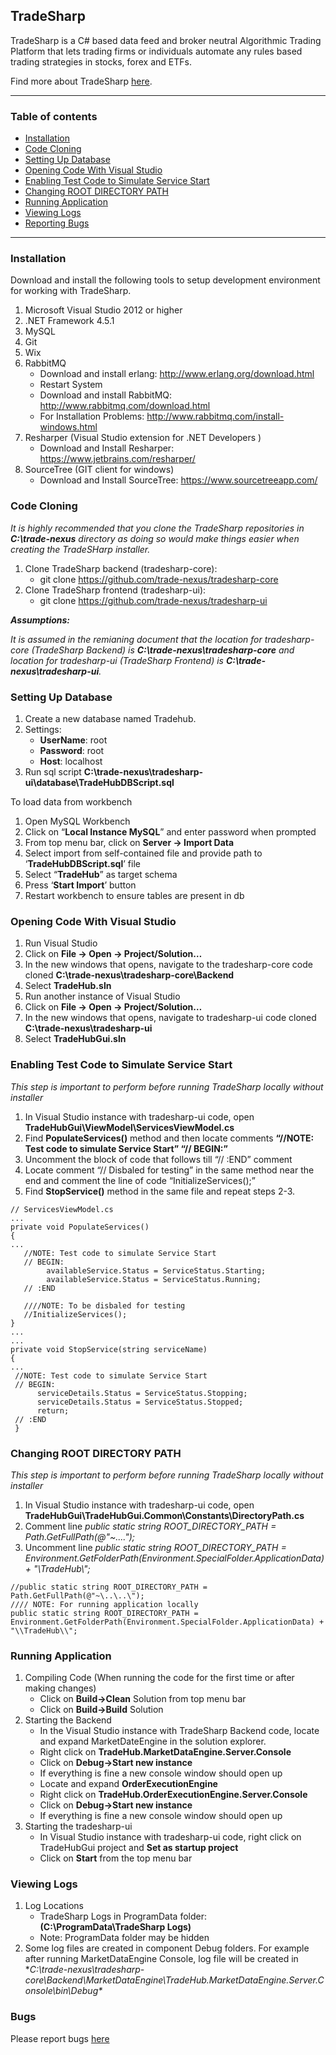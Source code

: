 ## TradeSharp ##

TradeSharp is a C# based data feed and broker neutral Algorithmic Trading Platform that lets trading firms or individuals automate any rules based trading strategies in stocks, forex and ETFs.

Find more about TradeSharp [here](https://www.tradesharp.se/).


***

### Table of contents ###

  * [Installation](#installation)
  * [Code Cloning](#code-cloning)
  * [Setting Up Database](#setting-up-database)
  * [Opening Code With Visual Studio](#opening-code-with-visual-studio)
  * [Enabling Test Code to Simulate Service Start](#enabling-test-code-to-simulate-service-start)
  * [Changing ROOT DIRECTORY PATH](#changing-root-directory-path)
  * [Running Application](#running-application)
  * [Viewing Logs](#viewing-logs)
  * [Reporting Bugs](#bugs)
  
  
***  


### Installation ###

Download and install the following tools to setup development environment for working with TradeSharp.

1. Microsoft Visual Studio 2012 or higher
1. .NET Framework 4.5.1
1. MySQL
1. Git
1. Wix
1. RabbitMQ
    * Download and install erlang: http://www.erlang.org/download.html
    * Restart System
    * Download and install RabbitMQ: http://www.rabbitmq.com/download.html
    * For Installation Problems: http://www.rabbitmq.com/install-windows.html
1. Resharper  (Visual Studio extension for .NET Developers )
    * Download and Install Resharper: https://www.jetbrains.com/resharper/
1. SourceTree  (GIT client for windows)
    * Download and Install SourceTree: https://www.sourcetreeapp.com/


### Code Cloning ###

_It is highly recommended that you clone the TradeSharp repositories in **C:\trade-nexus** directory as doing so would make things easier when creating the TradeSHarp installer._

1. Clone TradeSharp backend (tradesharp-core):
    * git clone https://github.com/trade-nexus/tradesharp-core
1. Clone TradeSharp frontend (tradesharp-ui):
    * git clone https://github.com/trade-nexus/tradesharp-ui

_**Assumptions:**_

_It is assumed in the remianing document that the location for tradesharp-core (TradeSharp Backend) is **C:\trade-nexus\tradesharp-core** and location for tradesharp-ui (TradeSharp Frontend) is **C:\trade-nexus\tradesharp-ui**._ 


### Setting Up Database ###
1. Create a new database named Tradehub.
1. Settings:
    * **UserName**:  root
    * **Password**:  root
    * **Host**:  localhost
1. Run sql script **C:\trade-nexus\tradesharp-ui\database\TradeHubDBScript.sql**

To load data from workbench 

1. Open MySQL Workbench
1. Click on “**Local Instance MySQL**”  and enter password when prompted
1. From top menu bar, click on  **Server -> Import Data**
1. Select import from self-contained file and provide path to ‘**TradeHubDBScript.sql**’ file
1. Select “**TradeHub**” as target schema
1. Press ‘**Start Import**’ button
1. Restart workbench to ensure tables are present in db

### Opening Code With Visual Studio ###
1. Run Visual Studio
1. Click on **File -> Open -> Project/Solution…**
1. In the new windows that opens, navigate to the tradesharp-core code cloned **C:\trade-nexus\tradesharp-core\Backend**
1. Select **TradeHub.sln**
1. Run another instance of Visual Studio
1. Click on **File -> Open -> Project/Solution…**
1. In the new windows that opens, navigate to tradesharp-ui code cloned **C:\trade-nexus\tradesharp-ui**
1. Select **TradeHubGui.sln**


### Enabling Test Code to Simulate Service Start ###

_This step is important to perform before running TradeSharp locally without installer_

1. In Visual Studio instance with tradesharp-ui code, open **TradeHubGui\ViewModel\ServicesViewModel.cs**
1. Find **PopulateServices()** method and then locate comments
    **“//NOTE: Test code to simulate Service Start”
    “// BEGIN:”**
1. Uncomment the block of code that follows till “// :END” comment
1. Locate comment “// Disbaled for testing” in the same method near the end and comment the line of code “InitializeServices();”
1. Find **StopService()** method in the same file and repeat steps 2-3.

```
// ServicesViewModel.cs
...
private void PopulateServices()
{
...
   //NOTE: Test code to simulate Service Start
   // BEGIN:
        availableService.Status = ServiceStatus.Starting;
        availableService.Status = ServiceStatus.Running;
   // :END
   
   ////NOTE: To be disbaled for testing
   //InitializeServices();
}         
...
...
private void StopService(string serviceName)
{
...
 //NOTE: Test code to simulate Service Start
 // BEGIN:
      serviceDetails.Status = ServiceStatus.Stopping;
      serviceDetails.Status = ServiceStatus.Stopped;
      return;
 // :END
 }
```

### Changing ROOT DIRECTORY PATH ###

_This step is important to perform before running TradeSharp locally without installer_

1. In Visual Studio instance with tradesharp-ui code, open **TradeHubGui\TradeHubGui.Common\Constants\DirectoryPath.cs**
1. Comment line _public static string ROOT_DIRECTORY_PATH = Path.GetFullPath(@"~\..\..\");_
1. Uncomment line _public static string ROOT_DIRECTORY_PATH = Environment.GetFolderPath(Environment.SpecialFolder.ApplicationData) + "\\TradeHub\\";_

```
//public static string ROOT_DIRECTORY_PATH = Path.GetFullPath(@"~\..\..\");
//// NOTE: For running application locally
public static string ROOT_DIRECTORY_PATH = Environment.GetFolderPath(Environment.SpecialFolder.ApplicationData) + "\\TradeHub\\";
```


### Running Application ###
1. Compiling Code (When running the code for the first time or after making changes)
    * Click on **Build->Clean** Solution from top menu bar
    * Click on **Build->Build** Solution
1. Starting the Backend
    * In the Visual Studio instance with TradeSharp Backend code, locate and expand MarketDateEngine in the solution explorer.
    * Right click on **TradeHub.MarketDataEngine.Server.Console**
    * Click on **Debug->Start new instance**
    * If everything is fine a new console window should open up
    * Locate and expand **OrderExecutionEngine**
    * Right click on **TradeHub.OrderExecutionEngine.Server.Console**
    * Click on **Debug->Start new instance**
    * If everything is fine a new console window should open up
1. Starting the tradesharp-ui
    * In Visual Studio instance with tradesharp-ui code, right click on TradeHubGui project and **Set as startup project**
    * Click on **Start** from the top menu bar 


### Viewing Logs ###
1. Log Locations
    * TradeSharp Logs in ProgramData folder:  **(C:\ProgramData\TradeSharp Logs)**
    * Note: ProgramData folder may be hidden
1. Some log files are created in component Debug folders. For example after running MarketDataEngine Console, log file will be created in **C:\trade-nexus\tradesharp-core\Backend\MarketDataEngine\TradeHub.MarketDataEngine.Server.Console\bin\Debug\**

### Bugs

Please report bugs [here](https://github.com/trade-nexus/bugs)
